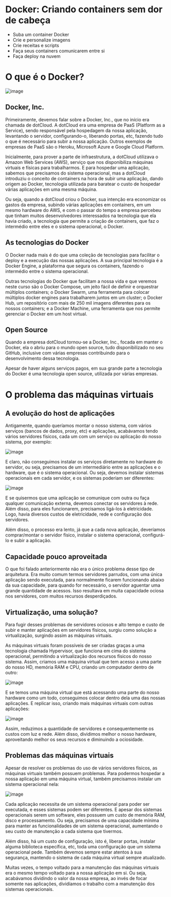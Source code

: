 # Docker: Criando containers sem dor de cabeça

- Suba um container Docker
- Crie e personalize imagens
- Crie receitas e scripts
- Faça seus containers comunicarem entre si
- Faça deploy na nuvem

# O que é o Docker?

![image](https://user-images.githubusercontent.com/56324728/144732165-04fd4009-7e21-4681-8cf0-e77b626e2bcd.png)

## Docker, Inc.

Primeiramente, devemos falar sobre a Docker, Inc., que no início era chamada de dotCloud. 
A dotCloud era uma empresa de PaaS (Platform as a Service), sendo responsável pela hospedagem da nossa aplicação, 
levantando o servidor, configurando-o, liberando portas, etc, fazendo tudo o que é necessário para subir a nossa aplicação. 
Outros exemplos de empresas de PaaS são o Heroku, Microsoft Azure e Google Cloud Platform.

Inicialmente, para prover a parte de infraestrutura, a dotCloud utilizava o Amazon Web Services (AWS), serviço que 
nos disponibiliza máquinas virtuais e físicas para trabalharmos. E para hospedar uma aplicação, sabemos que precisamos do sistema operacional, 
mas a dotCloud introduziu o conceito de containers na hora de subir uma aplicação, dando origem ao Docker, 
tecnologia utilizada para baratear o custo de hospedar várias aplicações em uma mesma máquina.

Ou seja, quando a dotCloud criou o Docker, sua intenção era economizar os gastos da empresa, subindo várias aplicações em containers, 
em um mesmo hardware do AWS, e com o passar do tempo a empresa percebeu que tinham muitos desenvolvedores interessados na tecnologia 
que ela havia criado, a tecnologia que permite a criação de containers, que faz o intermédio entre eles e o sistema operacional, o Docker.

## As tecnologias do Docker

O Docker nada mais é do que uma coleção de tecnologias para facilitar o deploy e a execução das nossas aplicações. 
A sua principal tecnologia é a Docker Engine, a plataforma que segura os containers, fazendo o intermédio entre o sistema operacional.

Outras tecnologias do Docker que facilitam a nossa vida e que veremos neste curso são o Docker Compose, 
um jeito fácil de definir e orquestrar múltiplos containers; o Docker Swarm, uma ferramenta para colocar múltiplos docker engines para 
trabalharem juntos em um cluster; o Docker Hub, um repositório com mais de 250 mil imagens diferentes para os nossos containers; 
e a Docker Machine, uma ferramenta que nos permite gerenciar o Docker em um host virtual.

## Open Source

Quando a empresa dotCloud tornou-se a Docker, Inc., focada em manter o Docker, ela o abriu para o mundo open source, 
tudo disponibilizado no seu GitHub, inclusive com várias empresas contribuindo para o desenvolvimento dessa tecnologia.

Apesar de haver alguns serviços pagos, em sua grande parte a tecnologia do Docker é uma tecnologia open source, utilizada por várias empresas.

# O problema das máquinas virtuais

## A evolução do host de aplicações

Antigamente, quando queríamos montar o nosso sistema, com vários serviços (bancos de dados, proxy, etc) e aplicações, 
acabávamos tendo vários servidores físicos, cada um com um serviço ou aplicação do nosso sistema, por exemplo:

![image](https://user-images.githubusercontent.com/56324728/144731971-30f6b05e-8b74-4ae9-bed8-049dd60c4778.png)

E claro, não conseguimos instalar os serviços diretamente no hardware do servidor, ou seja, precisamos de um intermediário 
entre as aplicações e o hardware, que é o sistema operacional. Ou seja, devemos instalar sistemas operacionais em cada servidor, 
e os sistemas poderiam ser diferentes:

![image](https://user-images.githubusercontent.com/56324728/144731986-f6802a37-2944-4b2d-9eee-6cf46404271d.png)

E se quisermos que uma aplicação se comunique com outra ou faça qualquer comunicação externa, devemos conectar os servidores à rede. 
Além disso, para eles funcionarem, precisamos ligá-los à eletricidade. Logo, havia diversos custos de eletricidade, rede e configuração dos servidores.

Além disso, o processo era lento, já que a cada nova aplicação, deveríamos comprar/montar o servidor físico, instalar o sistema operacional, 
configurá-lo e subir a aplicação.

## Capacidade pouco aproveitada

O que foi falado anteriormente não era o único problema desse tipo de arquitetura. Era muito comum termos servidores parrudos, 
com uma única aplicação sendo executada, para normalmente ficarem funcionando abaixo da sua capacidade, para quando for necessário, 
o servidor aguentar uma grande quantidade de acessos. Isso resultava em muita capacidade ociosa nos servidores, com muitos recursos desperdiçados.

## Virtualização, uma solução?

Para fugir desses problemas de servidores ociosos e alto tempo e custo de subir e manter aplicações em servidores físicos, 
surgiu como solução a virtualização, surgindo assim as máquinas virtuais.

As máquinas virtuais foram possíveis de ser criadas graças a uma tecnologia chamada Hypervisor, que funciona em cima do sistema operacional, 
permitindo a virtualização dos recursos físicos do nosso sistema. Assim, criamos uma máquina virtual que tem acesso a uma parte do nosso HD, 
memória RAM e CPU, criando um computador dentro de outro:

![image](https://user-images.githubusercontent.com/56324728/144732017-f6eb1120-af8b-4d49-bd66-be03d4ae7ef2.png)

E se temos uma máquina virtual que está acessando uma parte do nosso hardware como um todo, conseguimos colocar dentro dela uma das nossas aplicações. 
E replicar isso, criando mais máquinas virtuais com outras aplicações:

![image](https://user-images.githubusercontent.com/56324728/144732033-6693abba-f7de-400d-a3fb-d480253d976b.png)

Assim, reduzimos a quantidade de servidores e consequentemente os custos com luz e rede. Além disso, 
dividimos melhor o nosso hardware, aproveitando melhor os seus recursos e diminuindo a ociosidade.

## Problemas das máquinas virtuais

Apesar de resolver os problemas do uso de vários servidores físicos, as máquinas virtuais também possuem problemas. 
Para podermos hospedar a nossa aplicação em uma máquina virtual, também precisamos instalar um sistema operacional nela:

![image](https://user-images.githubusercontent.com/56324728/144732056-382f9513-da8a-4abc-bc91-8d0ac5b0e1db.png)

Cada aplicação necessita de um sistema operacional para poder ser executada, e esses sistemas podem ser diferentes. 
E apesar dos sistemas operacionais serem um software, eles possuem um custo de memória RAM, disco e processamento. 
Ou seja, precisamos de uma capacidade mínima para manter as funcionalidades de um sistema operacional, 
aumentando o seu custo de manutenção a cada sistema que tivermos.

Além disso, há um custo de configuração, isto é, liberar portas, instalar alguma biblioteca específica, etc, 
toda uma configuração que um sistema operacional pede. Também devemos sempre estar atentos à sua segurança, 
mantendo o sistema de cada máquina virtual sempre atualizado.

Muitas vezes, o tempo voltado para a manutenção das máquinas virtuais era o mesmo tempo voltado para a nossa aplicação em si. 
Ou seja, acabávamos dividindo o valor da nossa empresa, ao invés de focar somente nas aplicações, 
dividíamos o trabalho com a manutenção dos sistemas operacionais.
